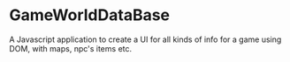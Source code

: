# GameWorldDataBase
A Javascript application to create a UI for all kinds of info for a game using DOM, with maps, npc's items etc.
